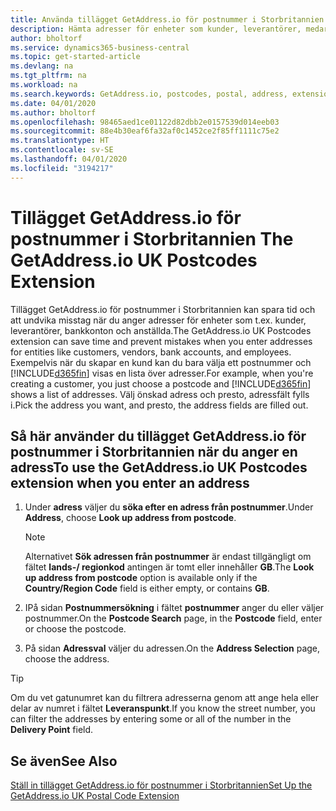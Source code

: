 ```yaml
---
title: Använda tillägget GetAddress.io för postnummer i Storbritannien | Microsoft Docs
description: Hämta adresser för enheter som kunder, leverantörer, medarbetare och banker i Storbritannien från tjänsten GetAddress.io.
author: bholtorf
ms.service: dynamics365-business-central
ms.topic: get-started-article
ms.devlang: na
ms.tgt_pltfrm: na
ms.workload: na
ms.search.keywords: GetAddress.io, postcodes, postal, address, extension
ms.date: 04/01/2020
ms.author: bholtorf
ms.openlocfilehash: 98465aed1ce01122d82dbb2e0157539d014eeb03
ms.sourcegitcommit: 88e4b30eaf6fa32af0c1452ce2f85ff1111c75e2
ms.translationtype: HT
ms.contentlocale: sv-SE
ms.lasthandoff: 04/01/2020
ms.locfileid: "3194217"
---
```

# <a name="the-getaddressio-uk-postcodes-extension"></a><span data-ttu-id="9485a-103">Tillägget GetAddress.io för postnummer i Storbritannien </span><span class="sxs-lookup"><span data-stu-id="9485a-103">The GetAddress.io UK Postcodes Extension</span></span>
<span data-ttu-id="9485a-104">Tillägget GetAddress.io för postnummer i Storbritannien kan spara tid och att undvika misstag när du anger adresser för enheter som t.ex. kunder, leverantörer, bankkonton och anställda.</span><span class="sxs-lookup"><span data-stu-id="9485a-104">The GetAddress.io UK Postcodes extension can save time and prevent mistakes when you enter addresses for entities like customers, vendors, bank accounts, and employees.</span></span> <span data-ttu-id="9485a-105">Exempelvis när du skapar en kund kan du bara välja ett postnummer och [!INCLUDE[d365fin](includes/d365fin_md.md)] visas en lista över adresser.</span><span class="sxs-lookup"><span data-stu-id="9485a-105">For example, when you're creating a customer, you just choose a postcode and [!INCLUDE[d365fin](includes/d365fin_md.md)] shows a list of addresses.</span></span> <span data-ttu-id="9485a-106">Välj önskad adress och presto, adressfält fylls i.</span><span class="sxs-lookup"><span data-stu-id="9485a-106">Pick the address you want, and presto, the address fields are filled out.</span></span>  

## <a name="to-use-the-getaddressio-uk-postcodes-extension-when-you-enter-an-address"></a><span data-ttu-id="9485a-107">Så här använder du tillägget GetAddress.io för postnummer i Storbritannien när du anger en adress</span><span class="sxs-lookup"><span data-stu-id="9485a-107">To use the GetAddress.io UK Postcodes extension when you enter an address</span></span>
1. <span data-ttu-id="9485a-108">Under **adress** väljer du **söka efter en adress från postnummer**.</span><span class="sxs-lookup"><span data-stu-id="9485a-108">Under **Address**, choose **Look up address from postcode**.</span></span>  

    > [!NOTE]  
    >   <span data-ttu-id="9485a-109">Alternativet **Sök adressen från postnummer** är endast tillgängligt om fältet **lands-/ regionkod** antingen är tomt eller innehåller **GB**.</span><span class="sxs-lookup"><span data-stu-id="9485a-109">The **Look up address from postcode** option is available only if the **Country/Region Code** field is either empty, or contains **GB**.</span></span>
2. <span data-ttu-id="9485a-110">IPå sidan **Postnummersökning** i fältet **postnummer** anger du eller väljer postnummer.</span><span class="sxs-lookup"><span data-stu-id="9485a-110">On the **Postcode Search** page, in the **Postcode** field, enter or choose the postcode.</span></span>  
3. <span data-ttu-id="9485a-111">På sidan **Adressval** väljer du adressen.</span><span class="sxs-lookup"><span data-stu-id="9485a-111">On the **Address Selection** page, choose the address.</span></span>  

> [!TIP]  
>   <span data-ttu-id="9485a-112">Om du vet gatunumret kan du filtrera adresserna genom att ange hela eller delar av numret i fältet **Leveranspunkt**.</span><span class="sxs-lookup"><span data-stu-id="9485a-112">If you know the street number, you can filter the addresses by entering some or all of the number in the **Delivery Point** field.</span></span>


## <a name="see-also"></a><span data-ttu-id="9485a-113">Se även</span><span class="sxs-lookup"><span data-stu-id="9485a-113">See Also</span></span>
[<span data-ttu-id="9485a-114">Ställ in tillägget GetAddress.io för postnummer i Storbritannien</span><span class="sxs-lookup"><span data-stu-id="9485a-114">Set Up the GetAddress.io UK Postal Code Extension</span></span>](LocalFunctionality/UnitedKingdom/uk-setup-postal-code-service.md)
